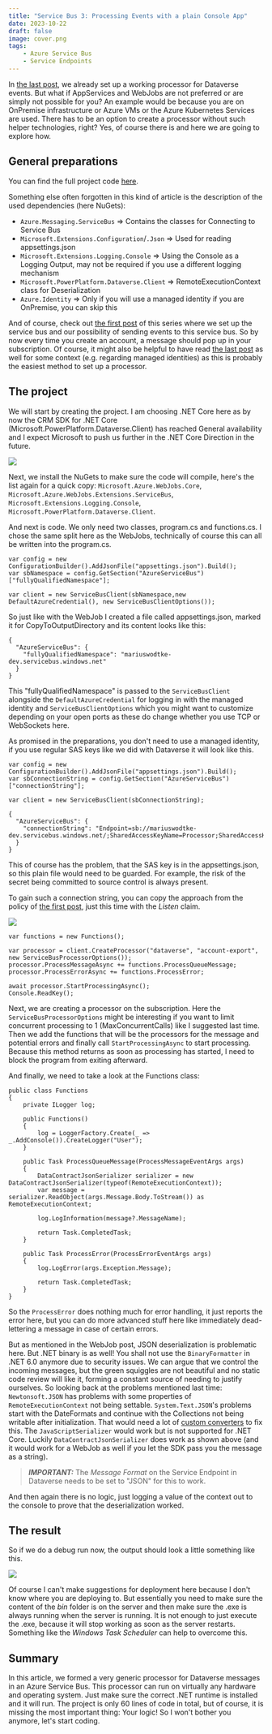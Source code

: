 ```yaml
---
title: "Service Bus 3: Processing Events with a plain Console App"
date: 2023-10-22
draft: false
image: cover.png
tags:
    - Azure Service Bus
    - Service Endpoints
---
```


In [the last post](/post/servicebus/webjob), we already set up a working processor for Dataverse events. But what if AppServices and WebJobs are not preferred or are simply not possible for you? An example would be because you are on OnPremise infrastructure or Azure VMs or the Azure Kubernetes Services are used. There has to be an option to create a processor without such helper technologies, right? Yes, of course there is and here we are going to explore how.

## General preparations
You can find the full project code [here](https://github.com/Kunter-Bunt/D365ServiceBusProcessors/tree/main/DataverseEventProcessorPlain). 

Something else often forgotten in this kind of article is the description of the used dependencies (here NuGets):
- `Azure.Messaging.ServiceBus` => Contains the classes for Connecting to Service Bus
- `Microsoft.Extensions.Configuration`/`.Json` => Used for reading appsettings.json
- `Microsoft.Extensions.Logging.Console` => Using the Console as a Logging Output, may not be required if you use a different logging mechanism
- `Microsoft.PowerPlatform.Dataverse.Client` => RemoteExecutionContext class for Deserialization
- `Azure.Identity` => Only if you will use a managed identity if you are OnPremise, you can skip this

And of course, check out [the first post](/post/servicebus/exporting-events) of this series where we set up the service bus and our possibility of sending events to this service bus. So by now every time you create an account, a message should pop up in your subscription. Of course, it might also be helpful to have read [the last post](/post/servicebus/webjob) as well for some context (e.g. regarding managed identities) as this is probably the easiest method to set up a processor.

## The project
We will start by creating the project. I am choosing .NET Core here as by now the CRM SDK for .NET Core (Microsoft.PowerPlatform.Dataverse.Client) has reached General availability and I expect Microsoft to push us further in the .NET Core Direction in the future.

![](NewProject.png)

Next, we install the NuGets to make sure the code will compile, here's the list again for a quick copy: `Microsoft.Azure.WebJobs.Core`, `Microsoft.Azure.WebJobs.Extensions.ServiceBus`, `Microsoft.Extensions.Logging.Console`, `Microsoft.PowerPlatform.Dataverse.Client`.

And next is code. We only need two classes, program.cs and functions.cs. I chose the same split here as the WebJobs, technically of course this can all be written into the program.cs.

```
var config = new ConfigurationBuilder().AddJsonFile("appsettings.json").Build();
var sbNamespace = config.GetSection("AzureServiceBus")["fullyQualifiedNamespace"];

var client = new ServiceBusClient(sbNamespace,new DefaultAzureCredential(), new ServiceBusClientOptions());
```

So just like with the WebJob I created a file called appsettings.json, marked it for CopyToOutputDirectory and its content looks like this:
```
{
  "AzureServiceBus": {
    "fullyQualifiedNamespace": "mariuswodtke-dev.servicebus.windows.net"
  }
}
```
This "fullyQualifiedNamespace" is passed to the `ServiceBusClient` alongside the `DefaultAzureCredential` for logging in with the managed identity and `ServiceBusClientOptions` which you might want to customize depending on your open ports as these do change whether you use TCP or WebSockets here.

As promised in the preparations, you don't need to use a managed identity, if you use regular SAS keys like we did with Dataverse it will look like this.
```
var config = new ConfigurationBuilder().AddJsonFile("appsettings.json").Build();
var sbConnectionString = config.GetSection("AzureServiceBus")["connectionString"];

var client = new ServiceBusClient(sbConnectionString);
```
```
{
  "AzureServiceBus": {
    "connectionString": "Endpoint=sb://mariuswodtke-dev.servicebus.windows.net/;SharedAccessKeyName=Processor;SharedAccessKey=REDACTED;EntityPath=dataverse"
  }
}
```
This of course has the problem, that the SAS key is in the appsettings.json, so this plain file would need to be guarded. For example, the risk of the secret being committed to source control is always present.

To gain such a connection string, you can copy the approach from the policy of [the first post](/post/servicebus/exporting-events), just this time with the _Listen_ claim. 

![](Policy.png)

```
var functions = new Functions();

var processor = client.CreateProcessor("dataverse", "account-export", new ServiceBusProcessorOptions());
processor.ProcessMessageAsync += functions.ProcessQueueMessage;
processor.ProcessErrorAsync += functions.ProcessError;

await processor.StartProcessingAsync();
Console.ReadKey();
```

Next, we are creating a processor on the subscription. Here the `ServiceBusProcessorOptions` might be interesting if you want to limit concurrent processing to 1 (MaxConcurrentCalls) like I suggested last time. Then we add the functions that will be the processors for the message and potential errors and finally call `StartProcessingAsync` to start processing. Because this method returns as soon as processing has started, I need to block the program from exiting afterward.

And finally, we need to take a look at the Functions class:
```
public class Functions
{
    private ILogger log;

    public Functions()
    {
        log = LoggerFactory.Create(_ => _.AddConsole()).CreateLogger("User");
    }

    public Task ProcessQueueMessage(ProcessMessageEventArgs args)
    {
        DataContractJsonSerializer serializer = new DataContractJsonSerializer(typeof(RemoteExecutionContext));
        var message = serializer.ReadObject(args.Message.Body.ToStream()) as RemoteExecutionContext;

        log.LogInformation(message?.MessageName);

        return Task.CompletedTask;
    }

    public Task ProcessError(ProcessErrorEventArgs args)
    {
        log.LogError(args.Exception.Message);

        return Task.CompletedTask;
    }
}
```
So the `ProcessError` does nothing much for error handling, it just reports the error here, but you can do more advanced stuff here like immediately dead-lettering a message in case of certain errors.

But as mentioned in the WebJob post, JSON deserialization is problematic here. But .NET binary is as well! You shall not use the `BinaryFormatter` in .NET 6.0 anymore due to security issues. We can argue that we control the incoming messages, but the green squiggles are not beautiful and no static code review will like it, forming a constant source of needing to justify ourselves. So looking back at the problems mentioned last time: `Newtonsoft.JSON` has problems with some properties of `RemoteExecutionContext` not being settable. `System.Text.JSON`'s problems start with the DateFormats and continue with the Collections not being writable after initialization. That would need a lot of [custom converters](https://learn.microsoft.com/en-us/dotnet/standard/datetime/system-text-json-support) to fix this. The `JavaScriptSerializer` would work but is not supported for .NET Core. Luckily `DataContractJsonSerializer` does work as shown above (and it would work for a WebJob as well if you let the SDK pass you the message as a string).

> **_IMPORTANT:_** The _Message Format_ on the Service Endpoint in Dataverse needs to be set to "JSON" for this to work.

And then again there is no logic, just logging a value of the context out to the console to prove that the deserialization worked.

## The result
So if we do a debug run now, the output should look a little something like this.

![](Result.png)

Of course I can't make suggestions for deployment here because I don't know where you are deploying to. But essentially you need to make sure the content of the _bin_ folder is on the server and then make sure the .exe is always running when the server is running. It is not enough to just execute the .exe, because it will stop working as soon as the server restarts. Something like the _Windows Task Scheduler_ can help to overcome this.

## Summary
In this article, we formed a very generic processor for Dataverse messages in an Azure Service Bus. This processor can run on virtually any hardware and operating system. Just make sure the correct .NET runtime is installed and it will run. 
The project is only 60 lines of code in total, but of course, it is missing the most important thing: Your logic! So I won't bother you anymore, let's start coding.